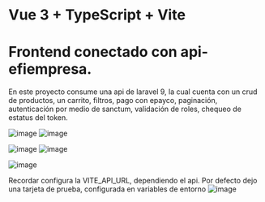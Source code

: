 # Vue 3 + TypeScript + Vite
# Frontend conectado con api-efiempresa.
En este proyecto consume una api de laravel 9, la cual cuenta con un crud de productos, un carrito, filtros, pago con epayco, paginación, autenticación por medio de sanctum, validación de roles, chequeo de estatus del token.

![image](https://github.com/user-attachments/assets/c97cc93d-539e-4359-a0a8-3c63bea917b6)
![image](https://github.com/user-attachments/assets/cbcfcd3e-dc53-4d30-8626-bad312e361a5)

![image](https://github.com/user-attachments/assets/37b848a4-f30b-4db1-a6d1-a2612afd24ae)
![image](https://github.com/user-attachments/assets/de395151-0f88-4606-9115-1ded5ba23a2e)

![image](https://github.com/user-attachments/assets/ce0dde1b-a34c-4b30-8893-4b256d91d21f)


Recordar configura la VITE_API_URL, dependiendo el api.
Por defecto dejo una tarjeta de prueba, configurada en variables de entorno
![image](https://github.com/user-attachments/assets/4f4ac2bc-5caf-42be-b5d0-f9704d76e068)



